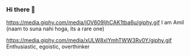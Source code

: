 ### Hi there 👋

https://media.giphy.com/media/jOV609ljhCAK1tba6u/giphy.gif I am Amil (naam to suna nahi hoga, its a rare one)

https://media.giphy.com/media/xULW8xIYmhTWW3Rv0Y/giphy.gif Enthusiastic, egoistic, overthinker

<!--
**Amil-Gupta/Amil-Gupta** is a ✨ _special_ ✨ repository because its `README.md` (this file) appears on your GitHub profile.

Here are some ideas to get you started:

- 🔭 I’m currently working on ...
- 🌱 I’m currently learning ...
- 👯 I’m looking to collaborate on ...
- 🤔 I’m looking for help with ...
- 💬 Ask me about ...
- 📫 How to reach me: ...
- 😄 Pronouns: ...
- ⚡ Fun fact: ...
-->
